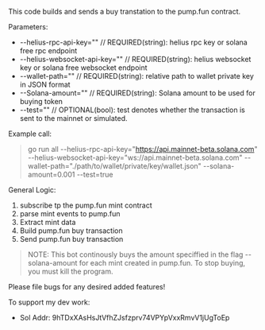 This code builds and sends a buy transtation to the pump.fun contract.

Parameters:
* --helius-rpc-api-key="" // REQUIRED(string): helius rpc key or solana free rpc endpoint
* --helius-websocket-api-key="" // REQUIRED(string): helius websocket key or solana free websocket endpoint
* --wallet-path="" // REQUIRED(string): relative path to wallet private key in JSON format
* --Solana-amount="" // REQUIRED(string): Solana amount to be used for buying token
* --test="" // OPTIONAL(bool): test denotes whether the transaction is sent to the mainnet or simulated. 

Example call:

> go run all --helius-rpc-api-key="https://api.mainnet-beta.solana.com" --helius-websocket-api-key="ws://api.mainnet-beta.solana.com" --wallet-path="./path/to/wallet/private/key/wallet.json" --solana-amount=0.001 --test=true 

General Logic:

1. subscribe tp the pump.fun mint contract
2. parse mint events to pump.fun
3. Extract mint data
4. Build pump.fun buy transaction
5. Send pump.fun buy transaction

> NOTE: This bot continously buys the amount speciffied in the flag --solana-amount for each mint created in pump.fun. To stop buying, you must kill the program. 

Please file bugs for any desired added features!

To support my dev work: 

- Sol Addr: 9hTDxXAsHsJtVfhZJsfzprv74VPYpVxxRmvV1jUgToEp
 

